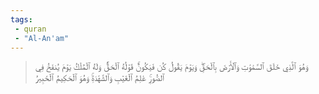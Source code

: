 ```yaml
---
tags: 
 - quran 
 - "Al-An'am"
---
```


> وَهُوَ ٱلَّذِي خَلَقَ ٱلسَّمَٰوَٰتِ وَٱلۡأَرۡضَ بِٱلۡحَقِّۖ وَيَوۡمَ يَقُولُ كُن فَيَكُونُۚ قَوۡلُهُ ٱلۡحَقُّۚ وَلَهُ ٱلۡمُلۡكُ يَوۡمَ يُنفَخُ فِي ٱلصُّورِۚ عَٰلِمُ ٱلۡغَيۡبِ وَٱلشَّهَٰدَةِۚ وَهُوَ ٱلۡحَكِيمُ ٱلۡخَبِيرُ
